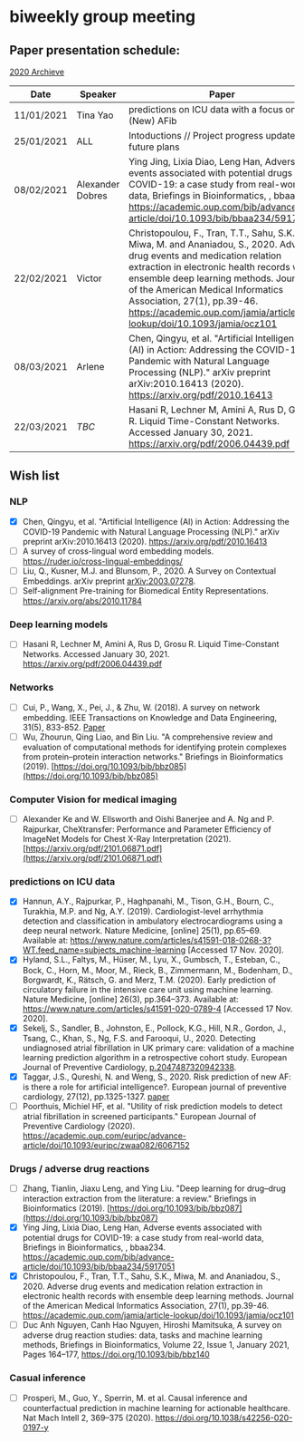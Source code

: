 # biweekly group meeting

## Paper presentation schedule:

[2020 Archieve](2020-12-18.md)

| Date       | Speaker   | Paper                                                                                                                                              | Slides |
|------------|-----------|----------------------------------------------------------------------------------------------------------------------------------------------------|--------|
| 11/01/2021 | Tina Yao | predictions on ICU data with a focus on (New) AFib |  
| 25/01/2021 | ALL | Intoductions // Project progress update and future plans |  
| 08/02/2021 | Alexander Dobres  | Ying Jing, Lixia Diao, Leng Han, Adverse events associated with potential drugs for COVID-19: a case study from real-world data, Briefings in Bioinformatics, , bbaa234. https://academic.oup.com/bib/advance-article/doi/10.1093/bib/bbaa234/5917051|  |
| 22/02/2021 | Victor | Christopoulou, F., Tran, T.T., Sahu, S.K., Miwa, M. and Ananiadou, S., 2020. Adverse drug events and medication relation extraction in electronic health records with ensemble deep learning methods. Journal of the American Medical Informatics Association, 27(1), pp.39-46. https://academic.oup.com/jamia/article-lookup/doi/10.1093/jamia/ocz101|  |
| 08/03/2021 | Arlene | Chen, Qingyu, et al. "Artificial Intelligence (AI) in Action: Addressing the COVID-19 Pandemic with Natural Language Processing (NLP)." arXiv preprint arXiv:2010.16413 (2020). https://arxiv.org/pdf/2010.16413 | [slides](https://uoe-my.sharepoint.com/:p:/g/personal/acasey_ed_ac_uk/ESegOpyH0nlAtKvLs46Y9bUBSEsSC3A8SL4wI0EYRF-dsQ?e=fNb5uE) |
| 22/03/2021 | *TBC* | Hasani R, Lechner M, Amini A, Rus D, Grosu R. Liquid Time-Constant Networks. Accessed January 30, 2021. https://arxiv.org/pdf/2006.04439.pdf | |
## Wish list
### NLP
   - [x] Chen, Qingyu, et al. "Artificial Intelligence (AI) in Action: Addressing the COVID-19 Pandemic with Natural Language Processing (NLP)." arXiv preprint arXiv:2010.16413 (2020). https://arxiv.org/pdf/2010.16413 
   - [ ] A survey of cross-lingual word embedding models. https://ruder.io/cross-lingual-embeddings/
   - [ ] Liu, Q., Kusner, M.J. and Blunsom, P., 2020. A Survey on Contextual Embeddings. arXiv preprint [arXiv:2003.07278](https://arxiv.org/pdf/2003.07278.pdf).
   - [ ] Self-alignment Pre-training for Biomedical Entity Representations. https://arxiv.org/abs/2010.11784 
### Deep learning models
   - [ ] Hasani R, Lechner M, Amini A, Rus D, Grosu R. Liquid Time-Constant Networks. Accessed January 30, 2021. https://arxiv.org/pdf/2006.04439.pdf

### Networks
   - [ ] Cui, P., Wang, X., Pei, J., & Zhu, W. (2018). A survey on network embedding. IEEE Transactions on Knowledge and Data Engineering, 31(5), 833-852. [Paper](https://ieeexplore.ieee.org/document/8392745)
   - [ ] Wu, Zhourun, Qing Liao, and Bin Liu. "A comprehensive review and evaluation of computational methods for identifying protein complexes from protein–protein interaction networks." Briefings in Bioinformatics (2019). [https://doi.org/10.1093/bib/bbz085](https://doi.org/10.1093/bib/bbz085)
   
### Computer Vision for medical imaging
   - [ ] Alexander Ke and W. Ellsworth and Oishi Banerjee and A. Ng and P. Rajpurkar, CheXtransfer: Performance and Parameter Efficiency of ImageNet Models for Chest X-Ray Interpretation (2021). [https://arxiv.org/pdf/2101.06871.pdf](https://arxiv.org/pdf/2101.06871.pdf)

###  predictions on ICU data
   - [x] Hannun, A.Y., Rajpurkar, P., Haghpanahi, M., Tison, G.H., Bourn, C., Turakhia, M.P. and Ng, A.Y. (2019). Cardiologist-level arrhythmia detection and classification in ambulatory electrocardiograms using a deep neural network. Nature Medicine, [online] 25(1), pp.65–69. Available at: https://www.nature.com/articles/s41591-018-0268-3?WT.feed_name=subjects_machine-learning [Accessed 17 Nov. 2020].
   - [x] Hyland, S.L., Faltys, M., Hüser, M., Lyu, X., Gumbsch, T., Esteban, C., Bock, C., Horn, M., Moor, M., Rieck, B., Zimmermann, M., Bodenham, D., Borgwardt, K., Rätsch, G. and Merz, T.M. (2020). Early prediction of circulatory failure in the intensive care unit using machine learning. Nature Medicine, [online] 26(3), pp.364–373. Available at: https://www.nature.com/articles/s41591-020-0789-4 [Accessed 17 Nov. 2020].
   - [x] Sekelj, S., Sandler, B., Johnston, E., Pollock, K.G., Hill, N.R., Gordon, J., Tsang, C., Khan, S., Ng, F.S. and Farooqui, U., 2020. Detecting undiagnosed atrial fibrillation in UK primary care: validation of a machine learning prediction algorithm in a retrospective cohort study. European Journal of Preventive Cardiology, [p.2047487320942338](https://journals.sagepub.com/doi/full/10.1177/2047487320942338?casa_token=kByVMM5DMv4AAAAA%3A2HZ8aMUupvqk8jzIlGIKY4j6u6okUOIBJ-OEsYTeywPHw1aCgyfysrIf_1P9GoovW9t2hKotHSmlCQ).
   - [x] Taggar, J.S., Qureshi, N. and Weng, S., 2020. Risk prediction of new AF: is there a role for artificial intelligence?. European journal of preventive cardiology, 27(12), pp.1325-1327. [paper](https://journals.sagepub.com/doi/full/10.1177/2047487319879525?casa_token=Jkle3ojMDUwAAAAA:Hmce49L6f4Q7tg1UiKZGE8EUXguAArnkW39UXmbntQP9IbhuStErJ69N-69UwuwwdKprVw0Hr_wZiA)
   - [ ] Poorthuis, Michiel HF, et al. "Utility of risk prediction models to detect atrial fibrillation in screened participants." European Journal of Preventive Cardiology (2020). https://academic.oup.com/eurjpc/advance-article/doi/10.1093/eurjpc/zwaa082/6067152
   
### Drugs / adverse drug reactions
   - [ ] Zhang, Tianlin, Jiaxu Leng, and Ying Liu. "Deep learning for drug–drug interaction extraction from the literature: a review." Briefings in Bioinformatics (2019). [https://doi.org/10.1093/bib/bbz087](https://doi.org/10.1093/bib/bbz087)
   - [x] Ying Jing, Lixia Diao, Leng Han, Adverse events associated with potential drugs for COVID-19: a case study from real-world data, Briefings in Bioinformatics, , bbaa234. https://academic.oup.com/bib/advance-article/doi/10.1093/bib/bbaa234/5917051
   - [x] Christopoulou, F., Tran, T.T., Sahu, S.K., Miwa, M. and Ananiadou, S., 2020. Adverse drug events and medication relation extraction in electronic health records with ensemble deep learning methods. Journal of the American Medical Informatics Association, 27(1), pp.39-46. https://academic.oup.com/jamia/article-lookup/doi/10.1093/jamia/ocz101
   - [ ] Duc Anh Nguyen, Canh Hao Nguyen, Hiroshi Mamitsuka, A survey on adverse drug reaction studies: data, tasks and machine learning methods, Briefings in Bioinformatics, Volume 22, Issue 1, January 2021, Pages 164–177, https://doi.org/10.1093/bib/bbz140

### Casual inference
   - [ ] Prosperi, M., Guo, Y., Sperrin, M. et al. Causal inference and counterfactual prediction in machine learning for actionable healthcare. Nat Mach Intell 2, 369–375 (2020). https://doi.org/10.1038/s42256-020-0197-y
